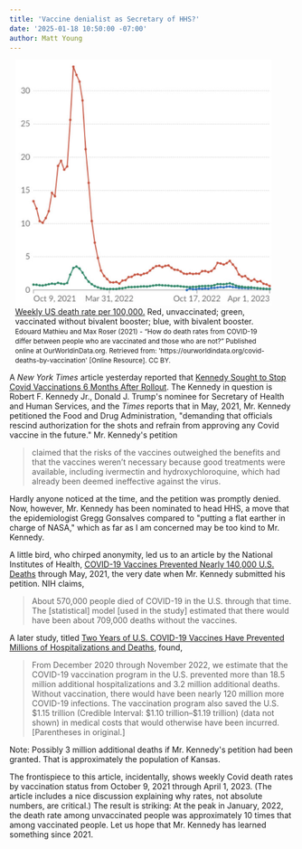 ```yaml
---
title: 'Vaccine denialist as Secretary of HHS?'
date: '2025-01-18 10:50:00 -07:00'
author: Matt Young
---
```


<figure class="on-the-left-side" style="margin-top: 10px; margin-right: 40px; margin-bottom: 10px; margin-left: 10px;">
<img src="/uploads/2025/Death_Rate_Covid_US.jpg" alt="Death rate in US due to Covid 19, October 19, 2021 through April 1, 2023."/>
<figcaption><a href="https://ourworldindata.org/covid-deaths-by-vaccination">Weekly US death rate per 100,000.</a> Red, unvaccinated; green, vaccinated without bivalent booster; blue, with bivalent booster. <small>Edouard Mathieu and Max Roser (2021) - “How do death rates from COVID-19 differ between people who are vaccinated and those who are not?” Published online at OurWorldinData.org. Retrieved from: 'https://ourworldindata.org/covid-deaths-by-vaccination' [Online Resource]. CC BY.</small>
</figcaption>
</figure>


<p>A <i>New York Times</i> article yesterday reported that <a href="https://www.nytimes.com/2025/01/17/health/rfk-jr-covid-vaccines.html">Kennedy Sought to Stop Covid Vaccinations 6 Months After Rollout</a>. The Kennedy in question is Robert F. Kennedy Jr., Donald J. Trump's nominee for Secretary of Health and Human Services, and the <i>Times</i> reports that in May, 2021, Mr. Kennedy petitioned the Food and Drug Administration, "demanding that officials rescind authorization for the shots and refrain from approving any Covid vaccine in the future." Mr. Kennedy's petition </p>
<blockquote>claimed that the risks of the vaccines outweighed the benefits and that the vaccines weren’t necessary because good treatments were available, including ivermectin and hydroxychloroquine, which had already been deemed ineffective against the virus. </blockquote>
<p>Hardly anyone noticed at the time, and the petition was promptly denied. Now, however, Mr. Kennedy has been nominated to head HHS, a move that the epidemiologist Gregg Gonsalves compared to "putting a flat earther in charge of NASA," which as far as I am concerned may be too kind to Mr. Kennedy. </p>

<p>A little bird, who chirped anonymity, led us to an article by the National Institutes of Health, <a href="https://newsinhealth.nih.gov/2021/10/covid-19-vaccines-prevented-nearly-140000-us-deaths">COVID-19 Vaccines Prevented Nearly 140,000 U.S. Deaths</a> through May, 2021, the very date when Mr. Kennedy submitted his petition. NIH claims, </p>
<blockquote>About 570,000 people died of COVID-19 in the U.S. through that time. The [statistical] model [used in the study] estimated that there would have been about 709,000 deaths without the vaccines.</blockquote>
<p>A later study, titled <a href="https://www.commonwealthfund.org/blog/2022/two-years-covid-vaccines-prevented-millions-deaths-hospitalizations">Two Years of U.S. COVID-19 Vaccines Have Prevented Millions of Hospitalizations and Deaths</a>, found, </p>
<blockquote>From December 2020 through November 2022, we estimate that the COVID-19 vaccination program in the U.S. prevented more than 18.5 million additional hospitalizations and 3.2 million additional deaths. Without vaccination, there would have been nearly 120 million more COVID-19 infections. The vaccination program also saved the U.S. $1.15 trillion (Credible Interval: $1.10 trillion–$1.19 trillion) (data not shown) in medical costs that would otherwise have been incurred. [Parentheses in original.]</blockquote>
<p>Note: Possibly 3 million additional deaths if Mr. Kennedy's petition had been granted. That is approximately the population of Kansas.</p>
<p>The frontispiece to this article, incidentally, shows weekly Covid death rates by vaccination status from October 9, 2021 through April 1, 2023. (The article includes a nice discussion explaining why rates, not absolute numbers, are critical.) The result is striking: At the peak in January, 2022, the death rate among unvaccinated people was approximately 10 times that among vaccinated people. Let us hope that Mr. Kennedy has learned something since 2021.</p>




